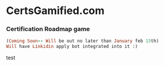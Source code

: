 # CertsGamified.com

### Certification Roadmap game

 
 ```ruby
(Coming Soon-- Will be out no later than January feb 15th)
Will have Linkidin apply bot integrated into it :)
```

test

